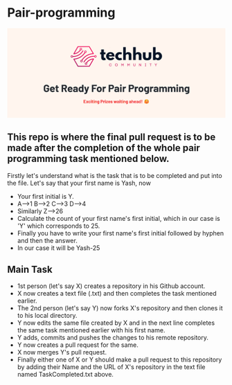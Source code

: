 # Pair-programming

![presentation](/assets/image.png)

## This repo is where the final pull request is to be made after the completion of the whole pair programming task mentioned below.

Firstly let's understand what is the task that is to be completed and put into the file. Let's say that your first name is Yash, now 
- Your first initial is Y.
- A-->1    B-->2   C-->3   D-->4
- Similarly Z-->26
- Calculate the count of your first name's first initial, which in our case is 'Y' which corresponds to 25.
- Finally you have to write your first name's first initial followed by hyphen and then the answer.
- In our case it will be Yash-25


## Main Task 
- 1st person (let's say X) creates a repository in his Github account.
- X now creates a text file (.txt) and then completes the task mentioned earlier.
- The 2nd person (let's say Y) now forks X's repository and then clones it to his local directory.
- Y now edits the same file created by X and in the next line completes the same task mentioned earlier with his first name.
- Y adds, commits and pushes the changes to his remote repository.
- Y now creates a pull request for the same.
- X now merges Y's pull request.
- Finally either one of X or Y should make a pull request to this repository by adding their Name and the URL of X's repository in the text file named TaskCompleted.txt above.
